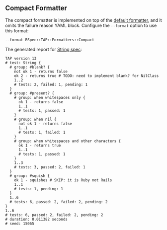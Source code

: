 ## Compact Formatter

The compact formatter is implemented on top of the [default formatter](default_formatter.md), and it 
omits the failure reason YAML block. Configure the `--format`
option to use this format:
```sh
--format RSpec::TAP::Formatters::Compact
```

The generated report for [String spec](string_spec.md):
```text
TAP version 13
# test: String {
  # group: #blank? {
    not ok 1 - returns false
    ok 2 - returns true # TODO: need to implement blank? for NilClass
    1..2
    # tests: 2, failed: 1, pending: 1
  }
  # group: #present? {
    # group: when whitespaces only {
      ok 1 - returns false
      1..1
      # tests: 1, passed: 1
    }
    # group: when nil {
      not ok 1 - returns false
      1..1
      # tests: 1, failed: 1
    }
    # group: when whitespaces and other characters {
      ok 1 - returns true
      1..1
      # tests: 1, passed: 1
    }
    1..3
    # tests: 3, passed: 2, failed: 1
  }
  # group: #squish {
    ok 1 - squishes # SKIP: it is Ruby not Rails
    1..1
    # tests: 1, pending: 1
  }
  1..6
  # tests: 6, passed: 2, failed: 2, pending: 2
}
1..6
# tests: 6, passed: 2, failed: 2, pending: 2
# duration: 0.011382 seconds
# seed: 15065
```
